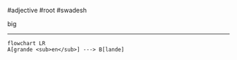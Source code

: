  #adjective  #root #swadesh

big
***
```mermaid  
flowchart LR
A[grande <sub>en</sub>] ---> B[lande]
```